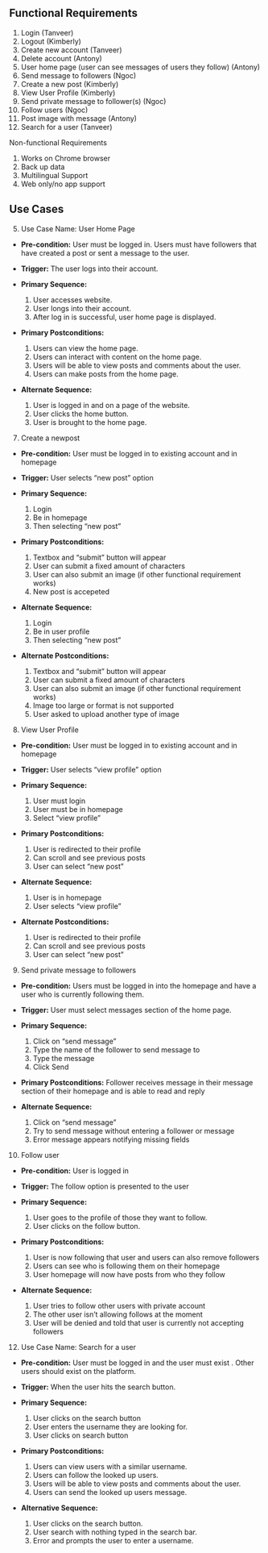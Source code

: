 ## Functional Requirements

1. Login (Tanveer)
2. Logout (Kimberly)
3. Create new account (Tanveer)
4. Delete account (Antony)
5. User home page (user can see messages of users they follow) (Antony)
6. Send message to followers (Ngoc)
7. Create a new post (Kimberly)
8. View User Profile (Kimberly)
9. Send private message to follower(s) (Ngoc)
10. Follow users (Ngoc)
11. Post image with message (Antony)
12. Search for a user (Tanveer)

Non-functional Requirements

1. Works on Chrome browser
2. Back up data
3. Multilingual Support
4. Web only/no app support

## Use Cases

5. Use Case Name: User Home Page
- **Pre-condition:** User must be logged in. Users must have followers that have created a post or sent a message to the user.

- **Trigger:** The user logs into their account.
  
- **Primary Sequence:** 
  
  1. User accesses website.
  2. User longs into their account.
  3. After log in is successful, user home page is displayed.
  
- **Primary Postconditions:**
  1. Users can view the home page.
  2. Users can interact with content on the home page.
  3. Users will be able to view posts and comments about the user.
  4. Users can make posts from the home page.

- **Alternate Sequence:**
  1. User is logged in and on a page of the website.
  2. User clicks the home button.
  3. User is brought to the home page.

7. Create a newpost
  
- **Pre-condition:** User must be logged in to existing account and in homepage
  
- **Trigger:** User selects “new post” option 
  
- **Primary Sequence:** 
  
  1. Login
  2. Be in homepage
  3. Then selecting “new post” 
  
- **Primary Postconditions:** 
  
  1. Textbox and “submit” button will appear    
  2. User can submit a fixed amount of characters  
  3. User can also submit an image (if other functional requirement works)
  4. New post is accepeted 
  
- **Alternate Sequence:**
  
  1. Login
  2. Be in user profile 
  3. Then selecting “new post”
  
- **Alternate Postconditions:** 
  
  1. Textbox and “submit” button will appear  
  2. User can submit a fixed amount of characters
  3. User can also submit an image (if other functional requirement works)
  4. Image too large or format is not supported
  5. User asked to upload another type of image 
  
8. View User Profile
  
- **Pre-condition:** User must be logged in to existing account and in homepage 
  
- **Trigger:** User selects “view profile” option 
  
- **Primary Sequence:** 
  
  1. User must login   
  2. User must be in homepage
  3. Select “view profile”
  
- **Primary Postconditions:** 
  
  1. User is redirected to their profile 
  2. Can scroll and see previous posts 
  3. User can select “new post” 
  
- **Alternate Sequence:**
  
  1. User is in homepage
  2. User selects “view profile” 
  
- **Alternate Postconditions:**
  
  1. User is redirected to their profile
  2. Can scroll and see previous posts 
  3. User can select “new post”
  
9. Send private message to followers
- **Pre-condition:** Users must be logged in into the homepage and have a user who is currently following them.
- **Trigger:** User must select messages section of the home page.
- **Primary Sequence:**
  
  1. Click on “send message”
  2. Type the name of the follower to send message to
  3. Type the message
  4. Click Send

- **Primary Postconditions:** Follower receives message in their message section of their homepage and is able to read and reply

- **Alternate Sequence:**
  
  1. Click on “send message”
  2. Try to send message without entering a follower or message
  3. Error message appears notifying missing fields

10. Follow user
- **Pre-condition:** User is logged in
- **Trigger:** The follow option is presented to the user
- **Primary Sequence:**
  
  1. User goes to the profile of those they want to follow.
  2. User clicks on the follow button.

- **Primary Postconditions:**
  1.  User is now following that user and users can also remove followers
  2.  Users can see who is following them on their homepage
  3.  User homepage will now have posts from who they follow
  
- **Alternate Sequence:**
  
  1. User tries to follow other users with private account
  2. The other user isn’t allowing follows at the moment
  3. User will be denied and told that user is currently not accepting followers
  
12. Use Case Name: Search for a user 
- **Pre-condition:** User must be logged in and the user must exist . Other users should exist on the platform. 

- **Trigger:** When the user hits the search button.

- **Primary Sequence:**
  
  1. User clicks on the search button
  2. User enters the username they are looking for.
  3. User clicks on search button

- **Primary Postconditions:** 

  1. Users can view users with a similar username.
  2. Users can follow the looked up users.
  3. Users will be able to view posts and comments about the user.
  4. Users can send the looked up users message.

- **Alternative Sequence:** 
  1. User clicks on the search button.
  2. User search with nothing typed in the search bar.
  3. Error and prompts the user to enter a username.
